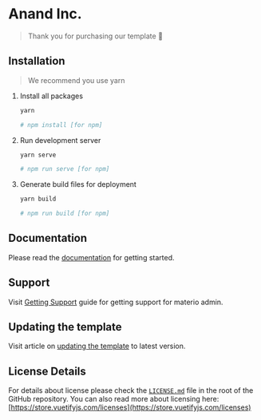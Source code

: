 # Anand Inc.

> Thank you for purchasing our template 🥂

## Installation

> We recommend you use yarn

1. Install all packages

   ```bash
   yarn

   # npm install [for npm]
   ```

2. Run development server

   ```bash
   yarn serve

   # npm run serve [for npm]
   ```

3. Generate build files for deployment

   ```bash
   yarn build

   # npm run build [for npm]
   ```

## Documentation

Please read the [documentation](https://themeselection.com/demo/materio-vuetify-vuejs-admin-template/documentation) for getting started.

## Support

Visit [Getting Support](https://themeselection.com/demo/materio-vuetify-vuejs-admin-template/documentation/guide/getting-started/support.md) guide for getting support for materio admin.

## Updating the template

Visit article on [updating the template](https://themeselection.com/demo/materio-vuetify-vuejs-admin-template/documentation/articles/how-to-update-materio-to-latest-version.html) to latest version.

## License Details

For details about license please check the [`LICENSE.md`](https://github.com/themeselection/materio-vuetify-vuejs-admin-template/blob/main/LICENSE.MD) file in the root of the GitHub repository. You can also read more about licensing here: [https://store.vuetifyjs.com/licenses](https://store.vuetifyjs.com/licenses)
